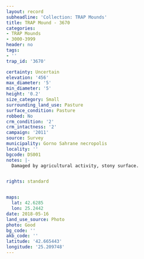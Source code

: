 ```yaml
---
layout: record
subheadline: 'Collection: TRAP Mounds'
title: TRAP Mound - 3670
categories:
- TRAP Mounds
- 3000-3999
header: no
tags:
- ''
trap_id: '3670'

certainty: Uncertain
elevation: '456'
max_diameter: '5'
min_diameter: '5'
height: '0.2'
size_category: Small
surrounding_land_use: Pasture
surface_condition: Pasture
robbed: No
crm_condition: '2'
crm_intactness: '2'
campaign: '2011'
source: Survey
municipality: Gorno Sahrane necropolis
locality: ''
bgcode: DS001
notes: |-
  Damaged by agricultural activity, stony surface.


rights: standard


maps:
  lat: 42.6285
  lon: 25.2442
date: 2018-05-16
land_use_source: Photo
photo: Good
bg_code: ''
akb_code: ''
latitude: '42.665443'
longitude: '25.209748'
---
```

